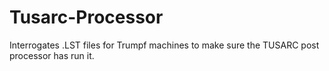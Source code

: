 # Tusarc-Processor
Interrogates .LST files for Trumpf machines to make sure the TUSARC post processor has run it.
